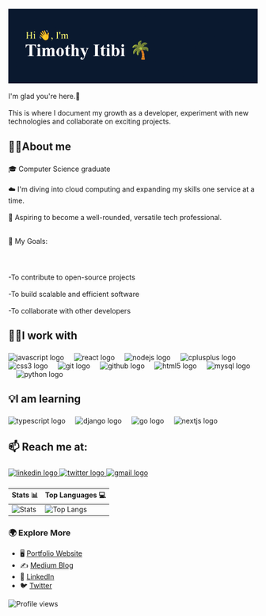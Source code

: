![Banner](https://raw.githubusercontent.com/Timmohitibi/Timmohitibi/main/header.png)


  
<p align="left">I'm glad you're here.🙂<br><br>This is where I document my growth as a developer, experiment with new technologies and collaborate on exciting projects.</p>

###

<h2 align="left">👨‍🚀About me</h2>

###

<p align="left">🎓 Computer Science graduate<br><br>☁️ I'm diving into cloud computing and expanding my skills one service at a time.<br><br>🎯 Aspiring to become a well-rounded, versatile tech professional.<br>
  
  <br>🚀 My Goals:<br>
#
  <br> -To contribute to open-source projects<br><br>     -To build scalable and efficient software<br><br>     -To collaborate with other developers</p>

###

<h2 align="left">👷‍♂️I work with</h2>

###

<div align="left">
  <img src="https://cdn.jsdelivr.net/gh/devicons/devicon/icons/javascript/javascript-original.svg" height="40" alt="javascript logo"  />
  <img width="12" />
  <img src="https://cdn.jsdelivr.net/gh/devicons/devicon/icons/react/react-original.svg" height="40" alt="react logo"  />
  <img width="12" />
  <img src="https://cdn.jsdelivr.net/gh/devicons/devicon/icons/nodejs/nodejs-original.svg" height="40" alt="nodejs logo"  />
  <img width="12" />
  <img src="https://cdn.jsdelivr.net/gh/devicons/devicon/icons/cplusplus/cplusplus-original.svg" height="40" alt="cplusplus logo"  />
  <img width="12" />
  <img src="https://cdn.jsdelivr.net/gh/devicons/devicon/icons/css3/css3-original.svg" height="40" alt="css3 logo"  />
  <img width="12" />
  <img src="https://cdn.jsdelivr.net/gh/devicons/devicon/icons/git/git-original.svg" height="40" alt="git logo"  />
  <img width="12" />
  <img src="https://cdn.jsdelivr.net/gh/devicons/devicon/icons/github/github-original.svg" height="40" alt="github logo"  />
  <img width="12" />
  <img src="https://cdn.jsdelivr.net/gh/devicons/devicon/icons/html5/html5-original.svg" height="40" alt="html5 logo"  />
  <img width="12" />
  <img src="https://cdn.jsdelivr.net/gh/devicons/devicon/icons/mysql/mysql-original.svg" height="40" alt="mysql logo"  />
  <img width="12" />
  <img src="https://cdn.jsdelivr.net/gh/devicons/devicon/icons/python/python-original.svg" height="40" alt="python logo"  />
</div>

###

<h2 align="left">💡I am learning</h2>

###

<div align="left">
  <img src="https://cdn.jsdelivr.net/gh/devicons/devicon/icons/typescript/typescript-original.svg" height="40" alt="typescript logo"  />
  <img width="12" />
  <img src="https://cdn.jsdelivr.net/gh/devicons/devicon/icons/django/django-plain.svg" height="40" alt="django logo"  />
  <img width="12" />
  <img src="https://cdn.jsdelivr.net/gh/devicons/devicon/icons/go/go-original.svg" height="40" alt="go logo"  />
  <img width="12" />
  <img src="https://cdn.jsdelivr.net/gh/devicons/devicon/icons/nextjs/nextjs-original.svg" height="40" alt="nextjs logo"  />
</div>

###

<h2 align="left">📫 Reach me at:</h2>

###

<div align="left">
  <a href="https://linkedin.com/in/TimothyItibi" target="_blank">
    <img src="https://raw.githubusercontent.com/maurodesouza/profile-readme-generator/master/src/assets/icons/social/linkedin/default.svg" width="52" height="40" alt="linkedin logo"  />
  </a>
  <a href="https://x.com/_itibi" target="_blank">
    <img src="https://raw.githubusercontent.com/maurodesouza/profile-readme-generator/master/src/assets/icons/social/twitter/default.svg" width="52" height="40" alt="twitter logo"  />
  </a>
  <a href="mailto:timothyitibi@gmail.com" target="_blank">
    <img src="https://raw.githubusercontent.com/maurodesouza/profile-readme-generator/master/src/assets/icons/social/gmail/default.svg" width="52" height="40" alt="gmail logo"  />
  </a>
</div>

###
Stats 📊 | Top Languages 💻
| -------------------------------------------------------------------------------------------------------------------------------------------------- | ------------------------------------------------------------------------------------------------------------------------------------------------------------- |
| ![Stats](https://github-readme-stats-ashy-alpha-45.vercel.app/api?username=Timmohitibi&theme=tokyonight&show_icons=true&hide_border=true&count_private=true) | ![Top Langs](https://github-readme-stats-ashy-alpha-45.vercel.app/api/top-langs/?username=Timmohitibi&theme=tokyonight&show_icons=true&hide_border=true&layout=compact) |

### 🌍 Explore More
- 🖥 [Portfolio Website](https://timothy-itibi.vercel.app/)
- ✍️ [Medium Blog](https://medium.com/@timothyitibi)
- 👥 [LinkedIn](https://linkedin.com/in/TimothyItibi)
- 🐦 [Twitter](https://x.com/_itibi)

![Profile views](https://komarev.com/ghpvc/?username=Timmohitibi&color=blue&style=flat-square)
